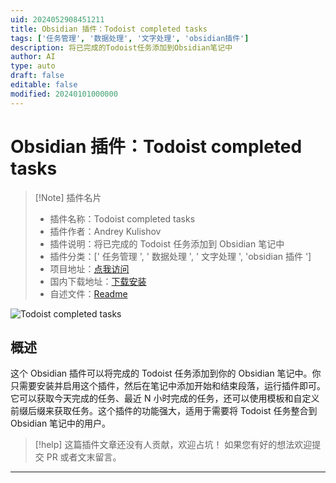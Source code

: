 ```yaml
---
uid: 2024052908451211
title: Obsidian 插件：Todoist completed tasks
tags: ['任务管理', '数据处理', '文字处理', 'obsidian插件']
description: 将已完成的Todoist任务添加到Obsidian笔记中
author: AI
type: auto
draft: false
editable: false
modified: 20240101000000
---
```


# Obsidian 插件：Todoist completed tasks

> [!Note] 插件名片
> - 插件名称：Todoist completed tasks
> - 插件作者：Andrey Kulishov
> - 插件说明：将已完成的 Todoist 任务添加到 Obsidian 笔记中
> - 插件分类：[' 任务管理 ', ' 数据处理 ', ' 文字处理 ', 'obsidian 插件 ']
> - 项目地址：[点我访问](https://github.com/Ledaryy/obsidian-todoist-completed-tasks)
> - 国内下载地址：[下载安装](https://pkmer.cn/products/plugin/pluginMarket/?todoist-completed-tasks-plugin)
> - 自述文件：[Readme](https://ghproxy.net/https://raw.githubusercontent.com/Ledaryy/obsidian-todoist-completed-tasks/master/README.md)

![Todoist completed tasks](https://cdn.pkmer.cn/covers/todoist-completed-tasks-plugin.gif!pkmer)

## 概述

这个 Obsidian 插件可以将完成的 Todoist 任务添加到你的 Obsidian 笔记中。你只需要安装并启用这个插件，然后在笔记中添加开始和结束段落，运行插件即可。它可以获取今天完成的任务、最近 N 小时完成的任务，还可以使用模板和自定义前缀后缀来获取任务。这个插件的功能强大，适用于需要将 Todoist 任务整合到 Obsidian 笔记中的用户。

> [!help]
> 这篇插件文章还没有人贡献，欢迎占坑！
> 如果您有好的想法欢迎提交 PR 或者文末留言。

---



